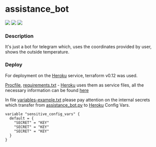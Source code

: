 # assistance_bot

![](https://img.shields.io/github/languages/top/froOst23/assistance_bot.svg)
![](https://img.shields.io/github/last-commit/froOst23/assistance_bot.svg)
![](https://img.shields.io/github/repo-size/froOst23/assistance_bot.svg)

### Description
It's just a bot for telegram which, uses the coordinates provided by user, shows the outside temperature.
### Deploy
For deployment on the [Heroku](https://www.heroku.com/) service, terraform v0.12 was used.

[Procfile](https://github.com/froOst23/assistance_bot/blob/master/Procfile), [requirements.txt](https://github.com/froOst23/assistance_bot/blob/master/requirements.txt) - [Heroku](https://www.heroku.com/) uses them as service files, all the necessary information can be found [here](https://devcenter.heroku.com/articles/getting-started-with-python)

In file [variables-example.txt](https://github.com/froOst23/assistance_bot/blob/master/terraform/variables-example.txt) please pay attention on the internal secrets which transfer from [assistance_bot.py](https://github.com/froOst23/assistance_bot/blob/master/assistance_bot.py) to [Heroku](https://www.heroku.com/) Config Vars.

```
variable "sensitive_config_vars" {
  default = {
    "SECRET" = "KEY"
    "SECRET" = "KEY"
    "SECRET" = "KEY"
  }
}
```
